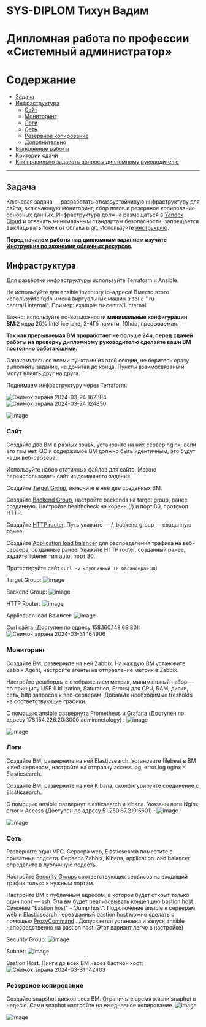# SYS-DIPLOM Тихун Вадим 



#  Дипломная работа по профессии «Системный администратор»

Содержание
==========
* [Задача](#Задача)
* [Инфраструктура](#Инфраструктура)
    * [Сайт](#Сайт)
    * [Мониторинг](#Мониторинг)
    * [Логи](#Логи)
    * [Сеть](#Сеть)
    * [Резервное копирование](#Резервное-копирование)
    * [Дополнительно](#Дополнительно)
* [Выполнение работы](#Выполнение-работы)
* [Критерии сдачи](#Критерии-сдачи)
* [Как правильно задавать вопросы дипломному руководителю](#Как-правильно-задавать-вопросы-дипломному-руководителю) 

---------

## Задача
Ключевая задача — разработать отказоустойчивую инфраструктуру для сайта, включающую мониторинг, сбор логов и резервное копирование основных данных. Инфраструктура должна размещаться в [Yandex Cloud](https://cloud.yandex.com/) и отвечать минимальным стандартам безопасности: запрещается выкладывать токен от облака в git. Используйте [инструкцию](https://cloud.yandex.ru/docs/tutorials/infrastructure-management/terraform-quickstart#get-credentials).

**Перед началом работы над дипломным заданием изучите [Инструкция по экономии облачных ресурсов](https://github.com/netology-code/devops-materials/blob/master/cloudwork.MD).**

## Инфраструктура
Для развёртки инфраструктуры используйте Terraform и Ansible.  

Не используйте для ansible inventory ip-адреса! Вместо этого используйте fqdn имена виртуальных машин в зоне ".ru-central1.internal". Пример: example.ru-central1.internal  

Важно: используйте по-возможности **минимальные конфигурации ВМ**:2 ядра 20% Intel ice lake, 2-4Гб памяти, 10hdd, прерываемая. 

**Так как прерываемая ВМ проработает не больше 24ч, перед сдачей работы на проверку дипломному руководителю сделайте ваши ВМ постоянно работающими.**

Ознакомьтесь со всеми пунктами из этой секции, не беритесь сразу выполнять задание, не дочитав до конца. Пункты взаимосвязаны и могут влиять друг на друга.

Поднимаем инфраструктуру через Terraform:

![Снимок экрана 2024-03-24 162304](https://github.com/sailent9/SYS-DIPLOM/assets/130309754/6cc6a42f-974f-47f4-94aa-02e33f126d74)
![Снимок экрана 2024-03-24 124850](https://github.com/sailent9/SYS-DIPLOM/assets/130309754/f2c4fe11-4dae-4a43-96e4-f5f97448db29)


![image](https://github.com/sailent9/SYS-DIPLOM/assets/130309754/e54bd12b-d715-4b31-9376-b44b7d3e56ad)






### Сайт
Создайте две ВМ в разных зонах, установите на них сервер nginx, если его там нет. ОС и содержимое ВМ должно быть идентичным, это будут наши веб-сервера.

Используйте набор статичных файлов для сайта. Можно переиспользовать сайт из домашнего задания.

Создайте [Target Group](https://cloud.yandex.com/docs/application-load-balancer/concepts/target-group), включите в неё две созданных ВМ.

Создайте [Backend Group](https://cloud.yandex.com/docs/application-load-balancer/concepts/backend-group), настройте backends на target group, ранее созданную. Настройте healthcheck на корень (/) и порт 80, протокол HTTP.

Создайте [HTTP router](https://cloud.yandex.com/docs/application-load-balancer/concepts/http-router). Путь укажите — /, backend group — созданную ранее.

Создайте [Application load balancer](https://cloud.yandex.com/en/docs/application-load-balancer/) для распределения трафика на веб-сервера, созданные ранее. Укажите HTTP router, созданный ранее, задайте listener тип auto, порт 80.

Протестируйте сайт
`curl -v <публичный IP балансера>:80` 

Target Group:
![image](https://github.com/sailent9/SYS-DIPLOM/assets/130309754/0bc7b2d1-463b-480b-abc8-22ea3d9b1774)

Backend Group:
![image](https://github.com/sailent9/SYS-DIPLOM/assets/130309754/4e6229b4-1073-4427-a7e9-6f19b75b9fa0)

HTTP Router:
![image](https://github.com/sailent9/SYS-DIPLOM/assets/130309754/1a6d9013-a1dc-4c61-bc59-2f202a5a7b81)


Application load Balancer:
![image](https://github.com/sailent9/SYS-DIPLOM/assets/130309754/ae719da6-125a-4d5f-b427-8a6c8e38a05f)


Curl сайта (Доступен по адресу 158.160.148.68:80):
![Снимок экрана 2024-03-31 164906](https://github.com/sailent9/SYS-DIPLOM/assets/130309754/9511ca23-fd42-4a8c-bd9f-5f66806878fa)









### Мониторинг
Создайте ВМ, разверните на ней Zabbix. На каждую ВМ установите Zabbix Agent, настройте агенты на отправление метрик в Zabbix. 

Настройте дешборды с отображением метрик, минимальный набор — по принципу USE (Utilization, Saturation, Errors) для CPU, RAM, диски, сеть, http запросов к веб-серверам. Добавьте необходимые tresholds на соответствующие графики.

С помощью ansible развернута Prometheus и Grafana (Доступен по адресу 178.154.226.20:3000 admin:netology) : 
![image](https://github.com/sailent9/SYS-DIPLOM/assets/130309754/2863b116-02ad-487f-84a8-3579e8c4891a)

![image](https://github.com/sailent9/SYS-DIPLOM/assets/130309754/6e56ac10-cbe1-42a5-b14c-2403769c0afb)


### Логи
Cоздайте ВМ, разверните на ней Elasticsearch. Установите filebeat в ВМ к веб-серверам, настройте на отправку access.log, error.log nginx в Elasticsearch.

Создайте ВМ, разверните на ней Kibana, сконфигурируйте соединение с Elasticsearch.

С помощью ansible развернут elasticsearch и kibana. Указаны логи Nginx error и Access (Доступен по адресу 51.250.67.210:5601) :
![image](https://github.com/sailent9/SYS-DIPLOM/assets/130309754/7e21217e-695b-4583-a59e-32d6344b019d)

![image](https://github.com/sailent9/SYS-DIPLOM/assets/130309754/e32d1b9b-8c88-4624-aa1f-61005e4db0a1)


### Сеть
Разверните один VPC. Сервера web, Elasticsearch поместите в приватные подсети. Сервера Zabbix, Kibana, application load balancer определите в публичную подсеть.

Настройте [Security Groups](https://cloud.yandex.com/docs/vpc/concepts/security-groups) соответствующих сервисов на входящий трафик только к нужным портам.

Настройте ВМ с публичным адресом, в которой будет открыт только один порт — ssh.  Эта вм будет реализовывать концепцию  [bastion host]( https://cloud.yandex.ru/docs/tutorials/routing/bastion) . Синоним "bastion host" - "Jump host". Подключение  ansible к серверам web и Elasticsearch через данный bastion host можно сделать с помощью  [ProxyCommand](https://docs.ansible.com/ansible/latest/network/user_guide/network_debug_troubleshooting.html#network-delegate-to-vs-proxycommand) . Допускается установка и запуск ansible непосредственно на bastion host.(Этот вариант легче в настройке)

Security Group:
![image](https://github.com/sailent9/SYS-DIPLOM/assets/130309754/8b059331-81c8-44eb-9f7a-f16319320e1a)


Subnet:
![image](https://github.com/sailent9/SYS-DIPLOM/assets/130309754/e828c016-adad-49df-b212-37eb7ba67cd0)


Bastion Host. Пинги до всех ВМ через бастион хост:
![Снимок экрана 2024-03-31 142403](https://github.com/sailent9/SYS-DIPLOM/assets/130309754/0dfb165e-2e58-46a6-9ea4-815125415886)


### Резервное копирование
Создайте snapshot дисков всех ВМ. Ограничьте время жизни snaphot в неделю. Сами snaphot настройте на ежедневное копирование.
![image](https://github.com/sailent9/SYS-DIPLOM/assets/130309754/03c02b59-4200-4fa1-82ca-50a102a79db3)

![image](https://github.com/sailent9/SYS-DIPLOM/assets/130309754/946d8d5e-8fa5-4686-923c-9318e7e23e51)


